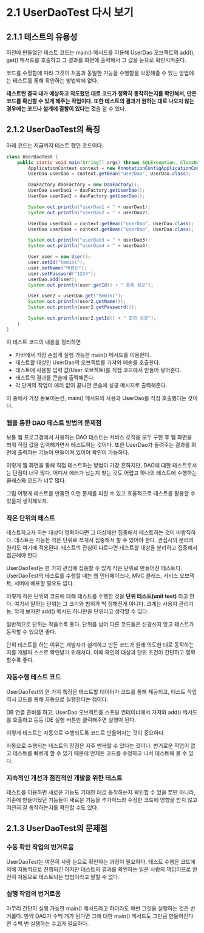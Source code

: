 # 2.1 UserDaoTest 다시 보기

## 2.1.1 테스트의 유용성

이전에 만들었던 테스트 코드는 main() 메서드를 이용해 UserDao 오브젝트의 add(), get() 메서드를 호출하고 그 결과를 화면에 출력해서 그 값을 눈으로 확인시켜준다.

코드를 수정함에 따라 그것이 처음과 동일한 기능을 수행함을 보장해줄 수 있는 방법에는 테스트를 통해 확인하는 방법밖에 없다.

**테스트란 결국 내가 예상하고 의도했던 대로 코드가 정확히 동작하는지를 확인해서, 만든 코드를 확신할 수 있게 해주는 작업이다. 또한 테스트의 결과가 원하는 대로 나오지 않는 경우에는 코드나 설계에 결함이 있다는 것**을 알 수 있다.

## 2.1.2 UserDaoTest의 특징

아래 코드는 지금까지 테스트 했던 코드이다.

```java
class UserDaoTest {
    public static void main(String[] args) throws SQLException, ClassNotFoundException {
        ApplicationContext context = new AnnotationConfigApplicationContext(DaoFactory.class);
        UserDao userDao = context.getBean("userDao", UserDao.class);

        DaoFactory daoFactory = new DaoFactory();
        UserDao userDao1 = daoFactory.getUserDao();
        UserDao userDao2 = daoFactory.getUserDao();

        System.out.println("userDao1 = " + userDao1);
        System.out.println("userDao2 = " + userDao2);

        UserDao userDao3 = context.getBean("userDao", UserDao.class);
        UserDao userDao4 = context.getBean("userDao", UserDao.class);

        System.out.println("userDao3 = " + userDao3);
        System.out.println("userDao4 = " + userDao4);

        User user = new User();
        user.setId("hmmini");
        user.setName("박현민");
        user.setPassword("1234");
        userDao.add(user);
        System.out.println(user.getId() + " 등록 성공");

        User user2 = userDao.get("hmmini");
        System.out.println(user2.getName());
        System.out.println(user2.getPassword());

        System.out.println(user2.getId() + " 조회 성공");
    }
}
```
이 테스트 코드의 내용을 정리하면

- 자바에서 가장 손쉽게 실행 가능한 main() 메서드를 이용한다.
- 테스트할 대상인 UserDao의 오브젝트를 가져와 메솓를 호출한다.
- 테스트에 사용할 입력 값(User 오브젝트)를 직접 코드에서 만들어 넣어준다.
- 테스트의 결과를 콘솔에 출력해준다.
- 각 단계의 작업이 에러 없이 끝나면 콘솔에 성공 메시지로 출력해준다.

이 중에서 가장 돋보이는건, main() 메서드의 사용과 UserDao를 직접 호출했다는 것이다.

### 웹을 통한 DAO 테스트 방법의 문제점

보통 웹 프로그갬에서 사용하는 DAO 테스트는 서비스 로직을 모두 구현 후 웹 화면을 띄워 직접 값을 입력해가면서 테스트하는 것이다. 또한 UserDao가 돌려주는 결과를 화면에 출력하는 기능이 만들어져 있어야 확인이 가능하다.

이렇게 웹 화면을 통해 직접 테스트하는 방법이 가장 흔하지만, DAO에 대한 테스트로서는 단점이 너무 많다. 어디서 에러가 났는지 찾는 것도 어렵고 하나의 테스트에 수행하는 클래스와 코드가 너무 많다.

그럼 어떻게 테스트를 만들면 이런 문제를 피할 수 있고 효율적으로 테스트를 활용할 수 있을지 생각해보자.

### 작은 단위의 테스트

테스트하고자 하는 대상이 명확하다면 그 대상에만 집중해서 테스트하는 것이 바람직하다. 테스트는 가능한 작은 단위로 쪼개서 집중해서 할 수 있어야 한다. 관심사의 분리의 원리도 여기에 적용된다. 테스트의 관심이 다르다면 테스트할 대상을 분리하고 집중해서 접근해야 한다.

UserDaoTest는 한 가지 관심에 집중할 수 있게 작은 단위로 만들어진 테스트다. UserDaoTest의 테스트를 수행할 때는 웹 인터페이스나, MVC 클래스, 서비스 오브젝트, 서버에 배포할 필요도 없다.

이렇게 작은 단위의 코드에 대해 테스트를 수행한 것을 **단위 테스트(unit test)** 라고 한다. 여기서 말하는 단위는 그 크기와 범위가 딱 정해진게 아니다. 크게는 사용자 관리기능, 작게 보자면 add() 메서드 하나만을 단위라고 생각할 수 있다.

일반적으로 단위는 작을수록 좋다. 단위를 넘어 다른 코드들은 신경쓰지 않고 테스트가 동작할 수 있으면 좋다.

단위 테스트를 하는 이유는 개발자가 설계하고 만든 코드가 원래 의도한 대로 동작하는지를 개발자 스스로 확인받기 위해서다. 이때 확인의 대상과 단위 조건이 간단하고 명확할수록 좋다.

### 자동수행 테스트 코드

UserDaoTest의 한 가지 특징은 테스트할 데이터가 코드를 통해 제공되고, 테스트 작업 역시 코드를 통해 자동으로 실행한다는 점이다.

DB 연결 준비를 하고, UserDao 오브젝트를 스프링 컨테이너에서 가져와 add() 메서드를 호출하고 등등 IDE 실행 버튼만 클릭해주면 실행이 된다.

이렇게 테스트는 자동으로 수행되도록 코드로 만들어지는 것이 중요하다.

자동으로 수행되는 테스트의 장점은 자주 반복할 수 있다는 것이다. 번거로운 작업이 없고 테스트를 빠르게 할 수 있기 때문에 언제든 코드를 수정하고 나서 테스트해 볼 수 있다.


### 지속적인 개선과 점진적인 개발을 위한 테스트

테스트를 이용하면 새로운 기능도 기대한 대로 동작하는지 확인할 수 있을 뿐만 아니라, 기존에 만들어뒀던 기능들이 새로운 기능을 추가하느라 수정한 코드에 영향을 받지 않고 여전히 잘 동작하는지를 확인할 수도 있다.


## 2.1.3 UserDaoTest의 문제점

### 수동 확인 작업의 번거로움

UserDaoTest는 여전히 사람 눈으로 확인하는 과정이 필요하다. 테스트 수행은 코드에 의해 자동적으로 진행되긴 하지만 테스트의 결과를 확인하는 일은 사람의 책임이므로 완전히 자동으로 테스트뇌는 방법이라고 말할 수 없다.

### 실행 작업의 번거로움

아무리 간단히 실행 가능한 main() 메서드라고 하더라도 매번 그것을 실행하는 것은 번거롭다. 만약 DAO가 수백 개가 된다면 그에 대한 main() 메서드도 그만큼 만들어진다면 수백 번 실행하는 수고가 필요하다.